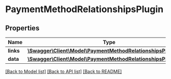 # PaymentMethodRelationshipsPlugin

## Properties
Name | Type | Description | Notes
------------ | ------------- | ------------- | -------------
**links** | [**\Swagger\Client\Model\PaymentMethodRelationshipsPluginLinks**](PaymentMethodRelationshipsPluginLinks.md) |  | [optional] 
**data** | [**\Swagger\Client\Model\PaymentMethodRelationshipsPluginData**](PaymentMethodRelationshipsPluginData.md) |  | [optional] 

[[Back to Model list]](../../README.md#documentation-for-models) [[Back to API list]](../../README.md#documentation-for-api-endpoints) [[Back to README]](../../README.md)

